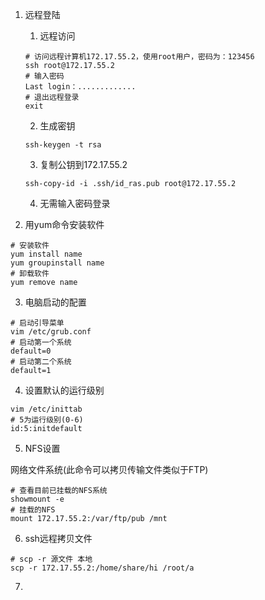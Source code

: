 1. 远程登陆

    1. 远程访问

    ```
    # 访问远程计算机172.17.55.2，使用root用户，密码为：123456
    ssh root@172.17.55.2
    # 输入密码
    Last login：.............
    # 退出远程登录
    exit
    ```

    2. 生成密钥

    `ssh-keygen -t rsa`

    3. 复制公钥到172.17.55.2

    `ssh-copy-id -i .ssh/id_ras.pub root@172.17.55.2`

    4. 无需输入密码登录

2. 用yum命令安装软件

```shell
# 安装软件
yum install name
yum groupinstall name
# 卸载软件
yum remove name
```

3. 电脑启动的配置

```shell
# 启动引导菜单
vim /etc/grub.conf
# 启动第一个系统
default=0
# 启动第二个系统
default=1
```

4. 设置默认的运行级别

```shell
vim /etc/inittab
# 5为运行级别(0-6)
id:5:initdefault
```

5. NFS设置

网络文件系统(此命令可以拷贝传输文件类似于FTP)
```shell
# 查看目前已挂载的NFS系统
showmount -e
# 挂载的NFS
mount 172.17.55.2:/var/ftp/pub /mnt
```

6. ssh远程拷贝文件

```shell
# scp -r 源文件 本地
scp -r 172.17.55.2:/home/share/hi /root/a
```

7.

```shell

```


```shell

```


```shell

```

```shell

```

```shell

```

```shell

```

```shell

```

```shell

```

```shell

```

```shell

```

```shell

```

```shell

```

```shell

```

```shell

```

```shell

```

```shell

```

```shell

```

```shell

```
